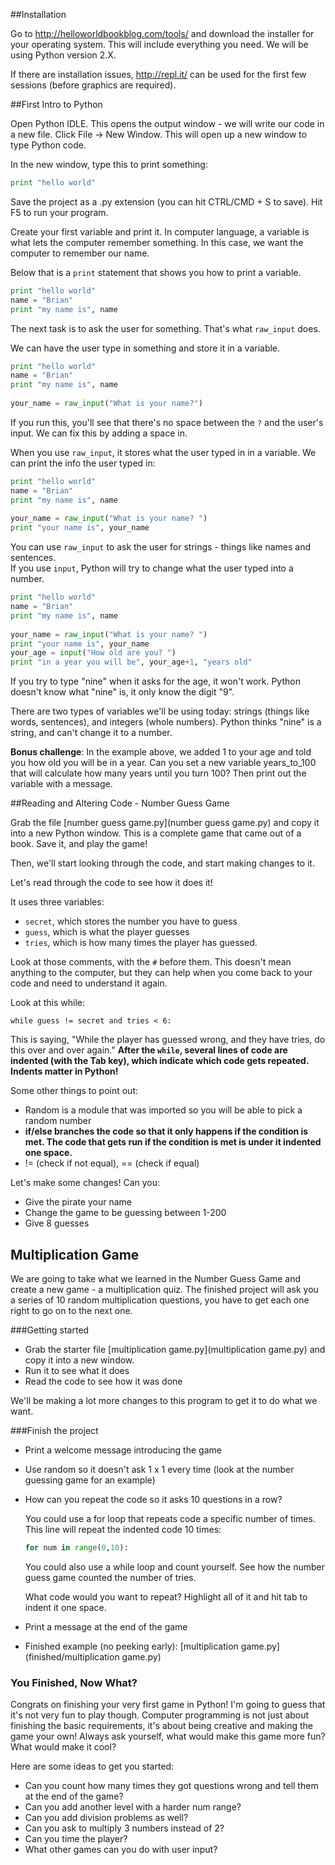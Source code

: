 ##Installation

Go to http://helloworldbookblog.com/tools/ and download the installer for your operating system. This will include everything you need. We will be using Python version 2.X.

If there are installation issues, http://repl.it/ can be used for the first few sessions (before graphics are required). 


##First Intro to Python

Open Python IDLE. This opens the output window - we will write our code in a new file. Click File -> New Window.  This will open up a new window to type Python code.

In the new window, type this to print something:

```python
print "hello world"
```

Save the project as a .py extension (you can hit CTRL/CMD + S to save). Hit F5 to run your program.

Create your first variable and print it.  In computer language, a variable is what lets the computer remember something.  In this case, we want the computer to remember our name.  

Below that is a `print` statement that shows you how to print a variable.

```python
print "hello world"
name = "Brian"
print "my name is", name
```

The next task is to ask the user for something.  That's what `raw_input` does.

We can have the user type in something and store it in a variable.

```python
print "hello world"
name = "Brian"
print "my name is", name
    
your_name = raw_input("What is your name?")
```

If you run this, you'll see that there's no space between the `?` and the user's input.  We can fix this by adding a space in.

When you use `raw_input`, it stores what the user typed in in a variable.  We can print the info the user typed in:

```python
print "hello world"
name = "Brian"
print "my name is", name
    
your_name = raw_input("What is your name? ")
print "your name is", your_name
```

You can use `raw_input` to ask the user for strings - things like names and sentences.  
If you use `input`, Python will try to change what the user typed into a number.

```python
print "hello world"
name = "Brian"
print "my name is", name
    
your_name = raw_input("What is your name? ")
print "your name is", your_name
your_age = input("How old are you? ")
print "in a year you will be", your_age+1, "years old"
```

If you try to type "nine" when it asks for the age, it won't work.  Python doesn't know what "nine" is, it only know the digit "9".

There are two types of variables we'll be using today: strings (things like words, sentences), and integers (whole numbers).  Python thinks "nine" is a string, and can't change it to a number.

**Bonus challenge**: In the example above, we added 1 to your age and told you how old you will be in a year. Can you set a new variable years_to_100 that will calculate how many years until you turn 100? Then print out the variable with a message.

##Reading and Altering Code - Number Guess Game

Grab the file [number guess game.py](number guess game.py) and copy it into a new Python window. This is a complete game that came out of a book.  Save it, and play the game!

Then, we'll start looking through the code, and start making changes to it.

Let's read through the code to see how it does it!

It uses three variables:
 * `secret`, which stores the number you have to guess
 * `guess`, which is what the player guesses
 * `tries`, which is how many times the player has guessed.
 
Look at those comments, with the `#` before them.  This doesn't mean anything to the computer, but they can help when you come back to your code and need to understand it again.
 
Look at this while:
 
    while guess != secret and tries < 6:
    
This is saying, "While the player has guessed wrong, and they have tries, do this over and over again."  **After the `while`, several lines of code are indented (with the Tab key), which indicate which code gets repeated. Indents matter in Python!**

Some other things to point out:
* Random is a module that was imported so you will be able to pick a random number
* **if/else branches the code so that it only happens if the condition is met. The code that gets run if the condition is met is under it indented one space.**
* != (check if not equal), == (check if equal)

Let's make some changes! Can you:
* Give the pirate your name
* Change the game to be guessing between 1-200
* Give 8 guesses


## Multiplication Game

We are going to take what we learned in the Number Guess Game and create a new game - a multiplication quiz. The finished project will ask you a series of 10 random multiplication questions, you have to get each one right to go on to the next one.

###Getting started
* Grab the starter file [multiplication game.py](multiplication game.py) and copy it into a new window.
* Run it to see what it does
* Read the code to see how it was done

We'll be making a lot more changes to this program to get it to do what we want.

###Finish the project
* Print a welcome message introducing the game
* Use random so it doesn't ask 1 x 1 every time (look at the number guessing game for an example)
* How can you repeat the code so it asks 10 questions in a row?

    You could use a for loop that repeats code a specific number of times. This line will repeat the indented code 10 times:

    ```python
    for num in range(0,10):
    ```

    You could also use a while loop and count yourself. See how the number guess game counted the number of tries.
    
    What code would you want to repeat? Highlight all of it and hit tab to indent it one space.
    
* Print a message at the end of the game

* Finished example (no peeking early): [multiplication game.py](finished/multiplication game.py)

### You Finished, Now What?
Congrats on finishing your very first game in Python! I'm going to guess that it's not very fun to play though. Computer programming is not just about finishing the basic requirements, it's about being creative and making the game your own! Always ask yourself, what would make this game more fun? What would make it cool?

Here are some ideas to get you started:

* Can you count how many times they got questions wrong and tell them at the end of the game?
* Can you add another level with a harder num range?
* Can you add division problems as well?
* Can you ask to multiply 3 numbers instead of 2?
* Can you time the player?
* What other games can you do with user input?  
